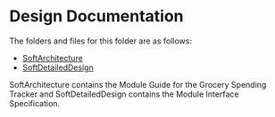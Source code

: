 # Design Documentation

The folders and files for this folder are as follows:

- [SoftArchitecture](./SoftArchitecture/)
- [SoftDetailedDesign](./SoftDetailedDes/)

SoftArchitecture contains the Module Guide for the Grocery Spending Tracker and SoftDetailedDesign contains the Module Interface Specification.
